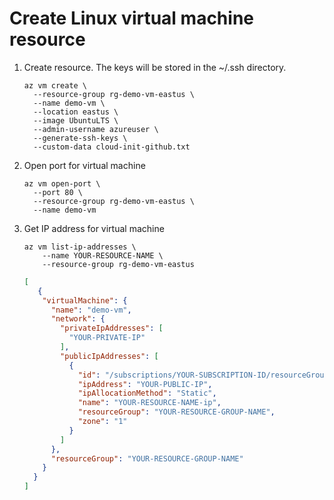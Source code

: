 # Create Linux virtual machine resource

1. Create resource. The keys will be stored in the ~/.ssh directory.

    ```azurecli
    az vm create \
      --resource-group rg-demo-vm-eastus \
      --name demo-vm \
      --location eastus \
      --image UbuntuLTS \
      --admin-username azureuser \
      --generate-ssh-keys \
      --custom-data cloud-init-github.txt
    ```

1. Open port for virtual machine

    ```azurecli
    az vm open-port \
      --port 80 \
      --resource-group rg-demo-vm-eastus \
      --name demo-vm    
    ```

1. Get IP address for virtual machine

    ```azurecli
    az vm list-ip-addresses \
        --name YOUR-RESOURCE-NAME \
        --resource-group rg-demo-vm-eastus 
    ```

    ```json
    [
       {
        "virtualMachine": {
          "name": "demo-vm",
          "network": {
            "privateIpAddresses": [
              "YOUR-PRIVATE-IP"
            ],
            "publicIpAddresses": [
              {
                "id": "/subscriptions/YOUR-SUBSCRIPTION-ID/resourceGroups/YOUR-RESOURCE-GROUP-NAME/providers/Microsoft.Network/publicIPAddresses/YOUR-RESOURCE-NAME-ip",
                "ipAddress": "YOUR-PUBLIC-IP",
                "ipAllocationMethod": "Static",
                "name": "YOUR-RESOURCE-NAME-ip",
                "resourceGroup": "YOUR-RESOURCE-GROUP-NAME",
                "zone": "1"
              }
            ]
          },
          "resourceGroup": "YOUR-RESOURCE-GROUP-NAME"
        }
      }
    ]    
    ```